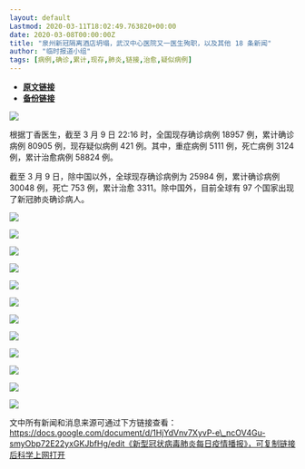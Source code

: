 ```yaml
---
layout: default
Lastmod: 2020-03-11T18:02:49.763820+00:00
date: 2020-03-08T00:00:00Z
title: "泉州新冠隔离酒店坍塌，武汉中心医院又一医生殉职，以及其他 18 条新闻"
author: "临时报道小组"
tags: [病例,确诊,累计,现存,肺炎,链接,治愈,疑似病例]
---
```


* [**原文链接**](https://mp.weixin.qq.com/s/wg41wCb20YmTrDDoS81qMQ)
* [**备份链接**](https://archive.li/wip/vZf1k)


![](/images/post/4a5a70d6c1e7ee93471c956707917d8e.jpg)

根据丁香医生，截至 3 月 9 日 22:16 时，全国现存确诊病例 18957 例，累计确诊病例 80905 例，现存疑似病例 421 例。其中，重症病例 5111 例，死亡病例 3124 例，累计治愈病例 58824 例。

截至 3 月 9 日，除中国以外，全球现存确诊病例为 25984 例，累计确诊病例 30048 例，死亡 753 例，累计治愈 3311。除中国外，目前全球有 97 个国家出现了新冠肺炎确诊病人。

![](/images/post/9ddde61121040bff236ee5d2144ee765.jpg)

![](/images/post/01ad625fbef01b29768c72da294c8f49.jpg)

![](/images/post/c7debb376e89fe7b0db7c836defbdc77.jpg)

![](/images/post/7a4276a986d5a67c0d44558a3ec3c58a.jpg)

![](/images/post/3033ee69c0d092f22efbb0f80aeab9c7.jpg)

![](/images/post/5ffcef4d8c82a852fa2fa74ab095d1b6.jpg)

![](/images/post/87bee5ea1e9c52d97ea1fd8ff9803bf7.jpg)

![](/images/post/cc8a5e09c3f5f62d4be2d1b8bdb7e14a.jpg)

![](/images/post/971ac3eb0fdaa69a476c9a94620a89ad.jpg)

![](/images/post/2a0f35df5cd253ef6cb100cc020eedf3.jpg)

![](/images/post/ad4ee8ecccd8aea31a4c83752549e195.jpg)

![](/images/post/db43a4c00202b73b432f09118a7f3323.jpg)

文中所有新闻和消息来源可通过下方链接查看：https://docs.google.com/document/d/1HjYdVnv7XyvP-e\_ncOV4Gu-smyObp72E22yxGKJbfHg/edit《新型冠状病毒肺炎每日疫情播报》，可复制链接后科学上网打开

